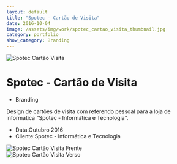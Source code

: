 ```yaml
---
layout: default
title: "Spotec - Cartão de Visita"
date: 2016-10-04
image: /assets/img/work/spotec_cartao_visita_thumbnail.jpg
category: portfolio
show_category: Branding
---
```


<div class="main-outer">
    <div class="container-fluid">
        <div class="row">
            <div class="col-md-12">
                <div class="title-image"><img src="{{ "/assets/img/work/spotec_cv_apresentacao.jpg" | prepend: site.baseurl }}" alt="Spotec Cartão Visita"></div>
            </div>
        </div>
        <div class="row">
            <div class="col-md-9">
                <div class="description">
                    <h1>Spotec - Cartão de Visita</h1>
                    <ul class="categories">
                        <li>Branding</li>
                    </ul>
                    <p>Design de cartões de visita com referendo pessoal para a loja de informática "Spotec - Informática e Tecnologia".</p>
                </div>
            </div>
            <div class="col-md-3">
                <div class="details">
                    <ul>
                        <li>Data:<span>Outubro 2016</span></li>
                        <li>Cliente:<span>Spotec - Informática e Tecnologia</span></li>
                    </ul>
                </div>
            </div>
        </div>
        <div class="row">
            <div class="col-md-6">
                <div class="project-image">
                    <img src="{{ "/assets/img/work/spotec_cv_frente.png" | prepend: site.baseurl }}" alt="Spotec Cartão Visita Frente">
                </div>
            </div>
            <div class="col-md-6">
                <div class="project-image">
                    <img src="{{ "/assets/img/work/spotec_cv_verso.png" | prepend: site.baseurl }}" alt="Spotec Cartão Visita Verso">
                </div>
            </div>
        </div>
    </div>
</div>

<script>
    function setBodyId() {
        document.body.id = 'project-page';
    }
    
    window.onload = setBodyId;
    window.onresize = setBodyId;
</script>